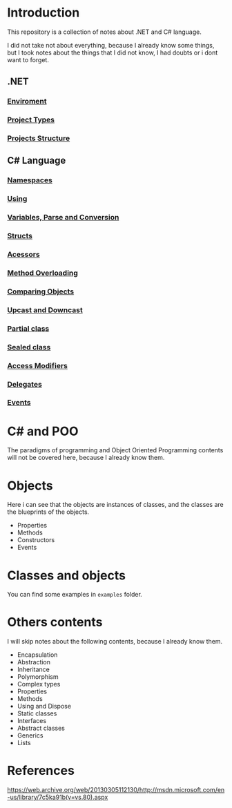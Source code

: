 # Introduction

This repository is a collection of notes about .NET and C# language.

I did not take not about everything, because I already know some things, but I took notes about the things that I did not know, I had doubts or i dont want to forget.



## .NET

### [Enviroment](./NET/enviroment.md)
### [Project Types](./NET/projects_types.md)
### [Projects Structure](./NET/projects_structure.md)

## C# Language

### [Namespaces](./csharp/namespace.md)
### [Using](./csharp/using.md)
### [Variables, Parse and Conversion](./csharp/variables.md)
### [Structs](./csharp/structs.md)
### [Acessors](./csharp/acessors.md)
### [Method Overloading](./csharp/method_overloading.md)
### [Comparing Objects](./csharp/comparing_object.md)
### [Upcast and Downcast](./csharp/upcast_downcast.md)
### [Partial class](./csharp/partial_classes.md)
### [Sealed class](./csharp/sealed_classes.md)
### [Access Modifiers](./csharp/access_modifiers.md)
### [Delegates](./csharp/delegates.md)
### [Events](./csharp/events.md)

# C# and POO

The paradigms of programming and Object Oriented Programming contents will not be covered here, because I already know them.

# Objects

Here i can see that the objects are instances of classes, and the classes are the blueprints of the objects.

- Properties
- Methods
- Constructors
- Events

# Classes and objects

You can find some examples in `examples` folder.

# Others contents

I will skip notes about the following contents, because I already know them.

- Encapsulation
- Abstraction
- Inheritance
- Polymorphism
- Complex types
- Properties
- Methods
- Using and Dispose
- Static classes
- Interfaces
- Abstract classes
- Generics
- Lists

# References

https://web.archive.org/web/20130305112130/http://msdn.microsoft.com/en-us/library/7c5ka91b(v=vs.80).aspx